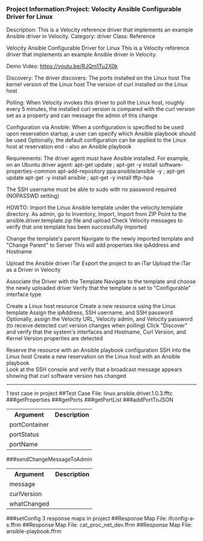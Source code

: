 ### Project Information:Project: Velocity Ansible Configurable Driver for Linux
Description: This is a Velocity reference driver that implements an example Ansible driver in Velocity.
Category: driver
Class: Reference

Velocity Ansible Configurable Driver for Linux
This is a Velocity reference driver that implements an example Ansible driver in Velocity.

Demo Video: https://youtu.be/RJQm1Tu2X0k

Discovery:
The driver discovers:
  The ports installed on the Linux host
  The kernel version of the Linux host
  The version of curl installed on the Linux host
  
Polling:
  When Velocity invokes this driver to poll the Linux host, roughly every 5 minutes,
  the installed curl version is compared with the curl version set as a property and can message the admin of this change
  
Configuration via Ansible:
  When a configuration is specified to be used upon reservation startup, a user can specify which Ansible playbook should be used
  Optionally, the default configuration can be applied to the Linux host at reservation end - also an Ansible playbook
  
Requirements:
  The driver agent must have Ansible installed.
  For example, on an Ubuntu driver agent: 
    apt-get update ; apt-get -y install software-properties-common
    apt-add-repository ppa:ansible/ansible -y ; apt-get update
    apt-get -y install ansible ; apt-get -y install tftp-hpa
    
  The SSH username must be able to sudo with no password required (NOPASSWD setting)    
  
HOWTO:
  Import the Linux Ansible template under the velocity.template directory. 
    As admin, go to Inventory, Import, Import from ZIP
    Point to the ansible.driver.template.zip file and upload
    Check Velocity messages to verify that one template has been successfully imported
  
  Change the template's parent
    Navigate to the newly imported template and "Change Parent" to Server
    This will add properties like ipAddress and Hostname
    
  Upload the Ansible driver iTar
    Export the project to an iTar
    Upload the iTar as a Driver in Velocity
    
  Associate the Driver with the Template
    Navigate to the template and choose the newly uploaded driver 
    Verify that the template is set to "Configurable" interface type

  Create a Linux host resource
    Create a new resource using the Linux template
    Assign the ipAddress, SSH username, and SSH password
    Optionally, assign the Velocity URL, Velocity admin, and Velocity password (to receive detected curl version changes when polling)
    Click "Discover" and verify that the system's interfaces and Hostname, Curl Version, and Kernel Version properties are detected
    
  Reserve the resource with an Ansible playbook configuration
    SSH into the Linux host
    Create a new reservation on the Linux host with an Ansible playbook   
    Look at the SSH console and verify that a broadcast message appears showing that curl software version has changed 
    
  
   
	

 ----
1 test case in project
##Test Case File: linux.ansible.driver.1.0.3.fftc
###getProperties
###getPorts
###getPortList
###addPortToJSON
<table><tr><th>Argument</th><th>Description</th></tr>
<tr><td>portContainer</td><tr></tr>
<tr><td>portStatus</td><tr></tr>
<tr><td>portName</td><tr></tr></table>

###sendChangeMessageToAdmin
<table><tr><th>Argument</th><th>Description</th></tr>
<tr><td>message</td><tr></tr>
<tr><td>curlVersion</td><tr></tr>
<tr><td>whatChanged</td><tr></tr></table>

###setConfig
3 response maps in project
##Response Map File: ifconfig-a-s.ffrm
##Response Map File: cat_proc_net_dev.ffrm
##Response Map File: ansible-playbook.ffrm